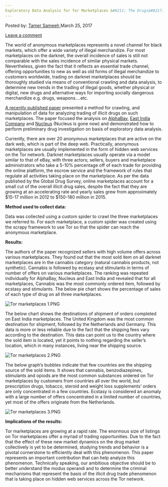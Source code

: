 ```yaml
---
Exploratory Data Analysis for Tor Marketplaces &#8211; The Drugs&#8217; Case
---
```

<article class="post-listing post-18787 post type-post status-publish format-standard has-post-thumbnail hentry 
tag-analysis tag-case tag-data tag-exploratory tag-marketplaces 
<div class="post-inner">
<span>Posted by: <a href="https://www.deepdotweb.com/author/tamersameeh/" title="">Tamer Sameeh </a></span>
<span>March 25, 2017</span>

<span><a href="https://www.deepdotweb.com/2017/03/25/exploratory-data-analysis-tor-marketplaces-drugs-case/#respond">Leave a comment</a></span>


<p>The world of anonymous marketplaces represents a novel channel for black markets, which offer a wide variety of illegal merchandize. For most marketplaces on the darknet, the overall incidence of sales is still not comparable with the sales incidence of similar physical markets. Nevertheless, given the fact that it reflects an essential trade channel, offering opportunities to new as well as old forms of illegal merchandize to customers worldwide, trading on darknet marketplaces should be thoroughly studied via means of conventional crawling and data analysis, to determine new trends in the trading of illegal goods, whether physical or digital, new drugs and alternative ways for importing socially dangerous merchandize e.g. drugs, weapons&#8230;.etc.</p>
<p><a href="https://link.springer.com/chapter/10.1007/978-3-319-51064-4_18">A recently published paper</a> presented a method for crawling, and manipulation of data for analyzing trading of illicit drugs on such marketplaces. The paper focused the analysis on <a href="http://www.deepdotweb.com/marketplace-directory/listing/alphabay/">AlphaBay</a>, <a href="https://www.deepdotweb.com/2016/01/04/east-india-company-another-exit/">East India Company</a> and <a href="https://www.deepdotweb.com/2015/12/16/nucleus-issues-possible-exit-scam/">Nucleus</a> (Nucleus is gone now) and demonstrated how to perform preliminary drug investigation on basis of exploratory data analysis.</p>
<p>Currently, there are over 20 anonymous marketplaces that are active on the dark web, which is part of the deep web. Practically, anonymous marketplaces are usually implemented in the form of hidden web services on the Tor network. Darknet marketplaces usually operate via a model similar to that of eBay, with three actors; sellers, buyers and marketplace administrators who take a 5-10% percentage off of each trade for providing the online platform, the escrow service and the framework of rules that regulate all activities taking place on the marketplace. As per the data published by the Global Drug Survey, online marketplaces account for a small cut of the overall illicit drug sales, despite the fact that they are growing at an accelerating rate and yearly sales grew from approximately $15-17 million in 2012 to $150-180 million in 2015.</p>
<p><strong>Method used to collect data:</strong></p>
<p>Data was collected using a custom spider to crawl the three marketplaces we referred to. For each marketplace, a custom spider was created using the scrapy framework to use Tor so that the spider can reach the anonymous marketplace.</p>
<p><strong>Results:</strong></p>
<p>The authors of the paper recognized sellers with high volume offers across various marketplaces. They found out that the most sold item on all darknet marketplaces are in the cannabis category (natural cannabis products, not synthetic). Cannabis is followed by ecstasy and stimulants in terms of number of offers on various marketplaces. The ranking was repeated individually for AlphaBay, Nucleus and East India and revealed that for all marketplaces, Cannabis was the most commonly ordered item, followed by ecstasy and stimulants. The below pie chart shows the percentage of sales of each type of drug on all three marketplaces.</p>
<p><img class="wp-image-18796 aligncenter" src="/imgs/2017/03/tor-marketplaces-1-png.png" alt="Tor marketplaces 1.PNG" srcset="/imgs/2017/03/tor-marketplaces-1-png.png 584w, /imgs/2017/03/tor-marketplaces-1-png-300x203.png 300w, /imgs/2017/03/tor-marketplaces-1-png-290x195.png 290w" sizes="(max-width: 584px) 100vw, 584px"/></p>
<p>The below chart shows the destinations of shipment of orders completed on East India marketplaces. The United Kingdom was the most common destination for shipment, followed by the Netherlands and Germany. This data is more or less reliable due to the fact that the shipping fees vary according to the destination. This data can point us to the country where the sold item is located, yet it points to nothing regarding the seller&#8217;s location, which in many instances, living near the shipping source.</p>
<p><img class="wp-image-18797 aligncenter" src="/imgs/2017/03/tor-marketplaces-2-png.png" alt="Tor marketplaces 2.PNG" srcset="/imgs/2017/03/tor-marketplaces-2-png.png 581w, /imgs/2017/03/tor-marketplaces-2-png-300x186.png 300w" sizes="(max-width: 581px) 100vw, 581px"/></p>
<p>The below graph&#8217;s bubbles indicate that few countries are the shipping source of the sold items. It shows that cannabis, benzodiazepines, stimulants and opiods are the most common substances ordered on Tor marketplaces by customers from countries all over the world, but prescription drugs, tobacco, steroid and weight loss supplements&#8217; orders are only concentrated in a few countries. Ecstasy is considered an anomaly with a large number of offers concentrated in a limited number of countries, yet most of the offers originate from the Netherlands.</p>
<p><img class="wp-image-18798 aligncenter" src="/imgs/2017/03/tor-marketplaces-3-png.png" alt="Tor marketplaces 3.PNG" srcset="/imgs/2017/03/tor-marketplaces-3-png.png 652w, /imgs/2017/03/tor-marketplaces-3-png-300x143.png 300w" sizes="(max-width: 652px) 100vw, 652px"/></p>
<p><strong>Implications of the results:</strong></p>
<p>Tor marketplaces are growing at a rapid rate. The enormous size of listings on Tor marketplaces offer a myriad of trading opportunities. Due to the fact that the effect of these new market dynamics on the drug market collectively is yet to be determined, studying trends and behavior is a pivotal cornerstone to efficiently deal with this phenomenon. This paper represents an important contribution that can help analyze this phenomenon. Technically speaking, our ambitious objective should be to better understand the modus operandi and to determine the criminal mechanisms that represent the basis of the illicit drug trade phenomenon that is taking place on hidden web services across the Tor network.</p>
</div>
<span style="display:none"><a href="https://www.deepdotweb.com/tag/analysis/" rel="tag">analysis</a> <a href="https://www.deepdotweb.com/tag/case/" rel="tag">case</a> <a href="https://www.deepdotweb.com/tag/data/" rel="tag">data</a> <a href="https://www.deepdotweb.com/tag/drugs/" rel="tag">drugs</a> <a href="https://www.deepdotweb.com/tag/exploratory/" rel="tag">exploratory</a> <a href="https://www.deepdotweb.com/tag/marketplaces/" rel="tag">marketplaces</a> <a href="https://www.deepdotweb.com/tag/tor/" rel="tag">tor</a></span> <span style="display:none" class="updated">2017-03-25</span>
<div style="display:none" class="vcard author" itemprop="author" itemscope itemtype="http://schema.org/Person"><strong class="fn" itemprop="name"><a href="https://www.deepdotweb.com/author/tamersameeh/" title="Posts by Tamer Sameeh" rel="author">Tamer Sameeh</a></strong></div>
</div>
</article>


